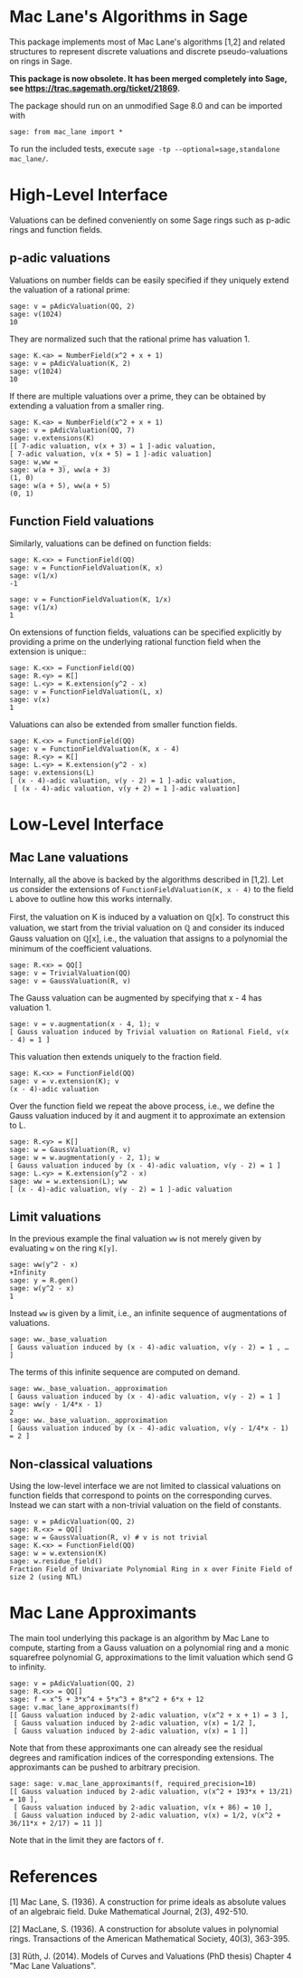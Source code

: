 Mac Lane's Algorithms in Sage
=============================
This package implements most of Mac Lane's algorithms [1,2] and related
structures to represent discrete valuations and discrete pseudo-valuations on
rings in Sage.

**This package is now obsolete. It has been merged completely into Sage, see https://trac.sagemath.org/ticket/21869.**

The package should run on an unmodified Sage 8.0 and can be imported with
```
sage: from mac_lane import *
```

To run the included tests, execute `sage -tp --optional=sage,standalone mac_lane/`.

High-Level Interface
====================
Valuations can be defined conveniently on some Sage rings such as p-adic rings and function fields.

p-adic valuations
-----------------
Valuations on number fields can be easily specified if they uniquely extend the valuation of a rational prime:
```
sage: v = pAdicValuation(QQ, 2)
sage: v(1024)
10
```

They are normalized such that the rational prime has valuation 1.
```
sage: K.<a> = NumberField(x^2 + x + 1)
sage: v = pAdicValuation(K, 2)
sage: v(1024)
10
```

If there are multiple valuations over a prime, they can be obtained by extending a valuation from a smaller ring.
```
sage: K.<a> = NumberField(x^2 + x + 1)
sage: v = pAdicValuation(QQ, 7)
sage: v.extensions(K)
[[ 7-adic valuation, v(x + 3) = 1 ]-adic valuation,
[ 7-adic valuation, v(x + 5) = 1 ]-adic valuation]
sage: w,ww = _
sage: w(a + 3), ww(a + 3)
(1, 0)
sage: w(a + 5), ww(a + 5)
(0, 1)
```

Function Field valuations
-------------------------
Similarly, valuations can be defined on function fields:
```
sage: K.<x> = FunctionField(QQ)
sage: v = FunctionFieldValuation(K, x)
sage: v(1/x)
-1

sage: v = FunctionFieldValuation(K, 1/x)
sage: v(1/x)
1
```

On extensions of function fields, valuations can be specified explicitly by
providing a prime on the underlying rational function field when the extension
is unique::
```
sage: K.<x> = FunctionField(QQ)
sage: R.<y> = K[]
sage: L.<y> = K.extension(y^2 - x)
sage: v = FunctionFieldValuation(L, x)
sage: v(x)
1
```

Valuations can also be extended from smaller function fields.
```
sage: K.<x> = FunctionField(QQ)
sage: v = FunctionFieldValuation(K, x - 4)
sage: R.<y> = K[]
sage: L.<y> = K.extension(y^2 - x)
sage: v.extensions(L)
[ (x - 4)-adic valuation, v(y - 2) = 1 ]-adic valuation,
 [ (x - 4)-adic valuation, v(y + 2) = 1 ]-adic valuation]
```

Low-Level Interface
===================

Mac Lane valuations
-------------------
Internally, all the above is backed by the algorithms described in [1,2]. Let
us consider the extensions of `FunctionFieldValuation(K, x - 4)` to the field
`L` above to outline how this works internally.

First, the valuation on K is induced by a valuation on ℚ[x]. To construct this
valuation, we start from the trivial valuation on ℚ and consider its induced
Gauss valuation on ℚ[x], i.e., the valuation that assigns to a polynomial the
minimum of the coefficient valuations.
```
sage: R.<x> = QQ[]
sage: v = TrivialValuation(QQ)
sage: v = GaussValuation(R, v)
```
The Gauss valuation can be augmented by specifying that x - 4 has valuation 1.
```
sage: v = v.augmentation(x - 4, 1); v
[ Gauss valuation induced by Trivial valuation on Rational Field, v(x - 4) = 1 ]
```

This valuation then extends uniquely to the fraction field.
```
sage: K.<x> = FunctionField(QQ)
sage: v = v.extension(K); v
(x - 4)-adic valuation
```

Over the function field we repeat the above process, i.e., we define the Gauss
valuation induced by it and augment it to approximate an extension to L.
```
sage: R.<y> = K[]
sage: w = GaussValuation(R, v)
sage: w = w.augmentation(y - 2, 1); w
[ Gauss valuation induced by (x - 4)-adic valuation, v(y - 2) = 1 ]
sage: L.<y> = K.extension(y^2 - x)
sage: ww = w.extension(L); ww
[ (x - 4)-adic valuation, v(y - 2) = 1 ]-adic valuation
```

Limit valuations
----------------
In the previous example the final valuation `ww` is not merely given by evaluating `w` on the ring `K[y]`.
```
sage: ww(y^2 - x)
+Infinity
sage: y = R.gen()
sage: w(y^2 - x)
1
```

Instead `ww` is given by a limit, i.e., an infinite sequence of augmentations of valuations.
```
sage: ww._base_valuation
[ Gauss valuation induced by (x - 4)-adic valuation, v(y - 2) = 1 , … ]
```

The terms of this infinite sequence are computed on demand.
```
sage: ww._base_valuation._approximation
[ Gauss valuation induced by (x - 4)-adic valuation, v(y - 2) = 1 ]
sage: ww(y - 1/4*x - 1)
2
sage: ww._base_valuation._approximation
[ Gauss valuation induced by (x - 4)-adic valuation, v(y - 1/4*x - 1) = 2 ]
```

Non-classical valuations
------------------------
Using the low-level interface we are not limited to classical valuations on
function fields that correspond to points on the corresponding curves. Instead
we can start with a non-trivial valuation on the field of constants.
```
sage: v = pAdicValuation(QQ, 2)
sage: R.<x> = QQ[]
sage: w = GaussValuation(R, v) # v is not trivial
sage: K.<x> = FunctionField(QQ)
sage: w = w.extension(K)
sage: w.residue_field()
Fraction Field of Univariate Polynomial Ring in x over Finite Field of size 2 (using NTL)
```

Mac Lane Approximants
=====================
The main tool underlying this package is an algorithm by Mac Lane to compute,
starting from a Gauss valuation on a polynomial ring and a monic squarefree
polynomial G, approximations to the limit valuation which send G to infinity.
```
sage: v = pAdicValuation(QQ, 2)
sage: R.<x> = QQ[]
sage: f = x^5 + 3*x^4 + 5*x^3 + 8*x^2 + 6*x + 12
sage: v.mac_lane_approximants(f)
[[ Gauss valuation induced by 2-adic valuation, v(x^2 + x + 1) = 3 ],
 [ Gauss valuation induced by 2-adic valuation, v(x) = 1/2 ],
 [ Gauss valuation induced by 2-adic valuation, v(x) = 1 ]]
```

Note that from these approximants one can already see the residual degrees and
ramification indices of the corresponding extensions. The approximants can be
pushed to arbitrary precision.
```
sage: sage: v.mac_lane_approximants(f, required_precision=10)
[[ Gauss valuation induced by 2-adic valuation, v(x^2 + 193*x + 13/21) = 10 ],
 [ Gauss valuation induced by 2-adic valuation, v(x + 86) = 10 ],
 [ Gauss valuation induced by 2-adic valuation, v(x) = 1/2, v(x^2 + 36/11*x + 2/17) = 11 ]]
```

Note that in the limit they are factors of `f`.

References
==========

[1] Mac Lane, S. (1936). A construction for prime ideals as absolute values of
an algebraic field. Duke Mathematical Journal, 2(3), 492-510.

[2] MacLane, S. (1936). A construction for absolute values in polynomial rings.
Transactions of the American Mathematical Society, 40(3), 363-395.

[3] Rüth, J. (2014). Models of Curves and Valuations (PhD thesis) Chapter 4
"Mac Lane Valuations".
